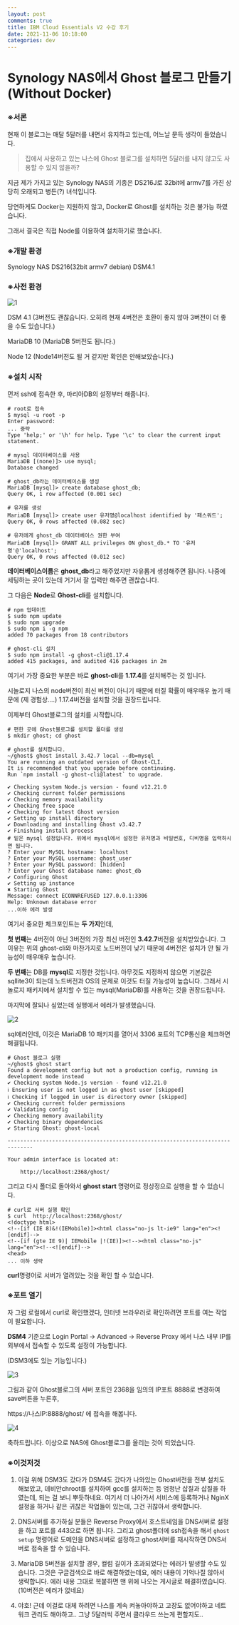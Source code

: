 ```yaml
---
layout: post
comments: true
title: IBM Cloud Essentials V2 수강 후기
date: 2021-11-06 10:18:00
categories: dev
---
```


# Synology NAS에서 Ghost 블로그 만들기(Without Docker)

### **※서론**

현재 이 블로그는 매달 5달러를 내면서 유지하고 있는데, 어느날 문득 생각이 들었습니다. 



> 집에서 사용하고 있는 나스에 Ghost 블로그를 설치하면 5달러를 내지 않고도 사용할 수 있지 않을까?



지금 제가 가지고 있는 Synology NAS의 기종은 DS216J로 32bit에 armv7를 가진 상당히 오래되고 병든(?) 녀석입니다.

당연하게도 Docker는 지원하지 않고, Docker로 Ghost를 설치하는 것은 불가능 하였습니다.



그래서 결국은 직접 Node를 이용하여 설치하기로 했습니다.



### **※개발 환경**

Synology NAS DS216(32bit armv7 debian) DSM4.1



### **※사전 환경**

![1](http://localhost/content/images/2021/11/1.jpg)

DSM 4.1 (3버전도 괜찮습니다. 오히려 현재 4버전은 호환이 좋지 않아 3버전이 더 좋을 수도 있습니다.)

MariaDB 10 (MariaDB 5버전도 됩니다.)

Node 12 (Node14버전도 될 거 같지만 확인은 안해보았습니다.)



### **※설치 시작**

먼저 ssh에 접속한 후, 마리아DB의 설정부터 해줍니다.

```shell
# root로 접속
$ mysql -u root -p
Enter password:
... 중략
Type 'help;' or '\h' for help. Type '\c' to clear the current input statement.

# mysql 데이터베이스를 사용
MariaDB [(none)]> use mysql;
Database changed

# ghost_db라는 데이터베이스를 생성
MariaDB [mysql]> create database ghost_db;
Query OK, 1 row affected (0.001 sec)

# 유저를 생성
MariaDB [mysql]> create user 유저명@localhost identified by '패스워드';
Query OK, 0 rows affected (0.082 sec)

# 유저에게 ghost_db 데이터베이스 권한 부여
MariaDB [mysql]> GRANT ALL privileges ON ghost_db.* TO '유저명'@'localhost';
Query OK, 0 rows affected (0.012 sec)
```

**데이터베이스이름**은 **ghost_db**라고 해주었지만 자유롭게 생성해주면 됩니다. 나중에 세팅하는 곳이 있는데 거기서 잘 입력만 해주면 괜찮습니다.

그 다음은 **Node**로 **Ghost-cli**를 설치합니다.



```shell
# npm 업데이트
$ sudo npm update
$ sudo npm upgrade
$ sudo npm i -g npm
added 70 packages from 18 contributors

# ghost-cli 설치
$ sudo npm install -g ghost-cli@1.17.4
added 415 packages, and audited 416 packages in 2m
```

여기서 가장 중요한 부분은 바로 **ghost-cli**를 **1.17.4**를 설치해주는 것 입니다.

시놀로지 나스의 node버전이 최신 버전이 아니기 때문에 터질 확률이 매우매우 높기 때문에 (제 경험상....) 1.17.4버전을 설치할 것을 권장드립니다. 



이제부터 Ghost블로그의 설치를 시작합니다.

```shell
# 편한 곳에 Ghost블로그를 설치할 폴더를 생성
$ mkdir ghost; cd ghost

# ghost를 설치합니다.
~/ghost$ ghost install 3.42.7 local --db=mysql
You are running an outdated version of Ghost-CLI.
It is recommended that you upgrade before continuing.
Run `npm install -g ghost-cli@latest` to upgrade.

✔ Checking system Node.js version - found v12.21.0
✔ Checking current folder permissions
✔ Checking memory availability
✔ Checking free space
✔ Checking for latest Ghost version
✔ Setting up install directory
✔ Downloading and installing Ghost v3.42.7
✔ Finishing install process
# 밑은 mysql 설정입니다. 위에서 mysql에서 설정한 유저명과 비밀번호, 디비명을 입력하시면 됩니다.
? Enter your MySQL hostname: localhost
? Enter your MySQL username: ghost_user
? Enter your MySQL password: [hidden]
? Enter your Ghost database name: ghost_db
✔ Configuring Ghost
✔ Setting up instance
✖ Starting Ghost
Message: connect ECONNREFUSED 127.0.0.1:3306
Help: Unknown database error
...이하 에러 발생
```

여기서 중요한 체크포인트는 **두 가지**인데,



**첫 번째**는 4버전이 아닌 3버전의 가장 최신 버전인 **3.42.7**버전을 설치받았습니다. 그 이유는 위의 ghost-cli와 마찬가지로 노드버전이 낮기 때문에 4버전은 설치가 안 될 가능성이 매우매우 높습니다.



**두 번째**는 DB를 **mysql**로 지정한 것입니다. 아무것도 지정하지 않으면 기본값은 sqllite3이 되는데 노드버전과 OS의 문제로 이것도 터질 가능성이 높습니다. 그래서 시놀로지 패키지에서 설치할 수 있는 mysql(MariaDB)를 사용하는 것을 권장드립니다.



마지막에 잘되나 싶었는데 실행에서 에러가 발생했습니다.

![2](http://localhost/content/images/2021/11/2.jpg)

sql에러인데, 이것은 MariaDB 10 패키지를 열어서 3306 포트의 TCP통신을 체크하면 해결됩니다. 



```shell
# Ghost 블로그 실행
~/ghost$ ghost start
Found a development config but not a production config, running in development mode instead
✔ Checking system Node.js version - found v12.21.0
ℹ Ensuring user is not logged in as ghost user [skipped]
ℹ Checking if logged in user is directory owner [skipped]
✔ Checking current folder permissions
✔ Validating config
✔ Checking memory availability
✔ Checking binary dependencies
✔ Starting Ghost: ghost-local

------------------------------------------------------------------------------

Your admin interface is located at:

    http://localhost:2368/ghost/
```

그리고 다시 폴더로 돌아와서 **ghost start** 명령어로 정상정으로 실행을 할 수 있습니다.



```shell
# curl로 서버 실행 확인
$ curl  http://localhost:2368/ghost/
<!doctype html>
<!--[if (IE 8)&!(IEMobile)]><html class="no-js lt-ie9" lang="en"><![endif]-->
<!--[if (gte IE 9)| IEMobile |!(IE)]><!--><html class="no-js" lang="en"><!--<![endif]-->
<head>
... 이하 생략
```

**curl**명령어로 서버가 열려있는 것을 확인 할 수 있습니다.



### **※포트 열기**

자 그럼 로컬에서 curl로 확인했겠다, 인터넷 브라우러로 확인하려면 포트를 여는 작업이 필요합니다.

**DSM4** 기준으로 Login Portal -> Advanced -> Reverse Proxy 에서 나스 내부 IP를 외부에서 접속할 수 있도록 설정이 가능합니다.

(DSM3에도 있는 기능입니다.)

![3](http://localhost/content/images/2021/11/3.jpg)

그림과 같이 Ghost블로그의 서버 포트인 2368을 임의의 IP포트 8888로 변경하여 save버튼을 누른후, 

https://나스IP:8888/ghost/ 에 접속을 해봅니다.


![4](http://localhost/content/images/2021/11/4.jpg)

축하드립니다. 이상으로 NAS에 Ghost블로그를 올리는 것이 되었습니다.



### **※이것저것**

1. 이걸 위해 DSM3도 갔다가 DSM4도 갔다가 나와있는 Ghost버전을 전부 설치도 해보았고, 데비안chroot를 설치하여 gcc를 설치하는 등 엄청난 삽질과 삽질을 하였는데, 되는 걸 보니 뿌듯하네요. 여기서 더 나아가서 서비스에 등록하거나 NginX 설정을 하거나 같은 귀찮은 작업들이 있는데, 그건 귀찮아서 생략합니다. 

2. DNS서버를 추가하실 분들은 Reverse Proxy에서 호스트네임을 DNS서버로 설정을 하고 포트를 443으로 하면 됩니다. 그리고 ghost폴더에 ssh접속을 해서 `ghost setup` 명령어로 도메인을 DNS서버로 설정하고 ghost서버를 재시작하면 DNS서버로 접속을 할 수 있습니다.

3. MariaDB 5버전을 설치할 경우, 컬럼 길이가 초과되었다는 에러가 발생할 수도 있습니다. 그것은 구글검색으로 바로 해결하였는데요, 에러 내용이 기억나질 않아서 생략합니다. 에러 내용 그대로 복붙하면 맨 위에 나오는 게시글로 해결하였습니다. (10버전은 에러가 없네요)

4. 야호! 근데 이걸로 대체 하려면 나스를 계속 켜놓아야하고 고장도 없어야하고 네트워크 관리도 해야하고.. 그냥 5달러씩 주면서 클라우드 쓰는게 편할지도..